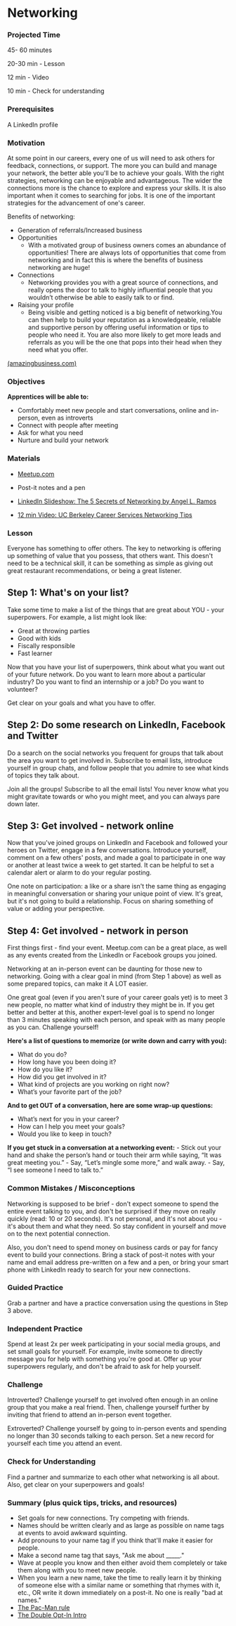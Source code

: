# Networking

### Projected Time
45- 60 minutes

20-30 min - Lesson

12 min - Video

10 min - Check for understanding


### Prerequisites
A LinkedIn profile


### Motivation
At some point in our careers, every one of us will need to ask others for feedback, connections, or support. The more you can build and manage your network, the better able you'll be to achieve your goals. With the right strategies, networking can be enjoyable and advantageous. The wider the connections more is the chance to explore and express your skills. It is also important when it comes to searching for jobs. It is one of the important strategies for the advancement of one's career.

Benefits of networking: 
- Generation of referrals/Increased business
- Opportunities
  - With a motivated group of business owners comes an abundance of opportunities! There are always lots of opportunities that come from networking and in fact this is where the benefits of business networking are huge!
- Connections
  - Networking provides you with a great source of connections, and really opens the door to talk to highly influential people that you wouldn’t otherwise be able to easily talk to or find.
- Raising your profile
  - Being visible and getting noticed is a big benefit of networking.You can then help to build your reputation as a knowledgeable, reliable and supportive person by offering useful information or tips to people who need it. You are also more likely to get more leads and referrals as you will be the one that pops into their head when they need what you offer.

[(amazingbusiness.com)](http://amazingbusiness.com/top-9-benefits-of-business-networking/)

### Objectives
**Apprentices will be able to:**
- Comfortably meet new people and start conversations, online and in-person, even as introverts
- Connect with people after meeting
- Ask for what you need
- Nurture and build your network



### Materials

- [Meetup.com](https://www.meetup.com/)

- Post-it notes and a pen

- [LinkedIn Slideshow: The 5 Secrets of Networking by Angel L. Ramos](https://www.slideshare.net/ucfaramos/the5-secretsofnetworking/57-Network_TrackingSystem_Start_a_Microsoft)

- [12 min Video: UC Berkeley Career Services Networking Tips](https://youtu.be/i-Hvz1uy-S8)


### Lesson

Everyone has something to offer others. The key to networking is offering up something of value that you possess, that others want. This doesn't need to be a technical skill, it can be something as simple as giving out great restaurant recommendations, or being a great listener.

## Step 1: What's on your list?

Take some time to make a list of the things that are great about YOU - your superpowers.  For example, a list might look like:
- Great at throwing parties
- Good with kids
- Fiscally responsible
- Fast learner

Now that you have your list of superpowers, think about what you want out of your future network. Do you want to learn more about a particular industry? Do you want to find an internship or a job? Do you want to volunteer? 

Get clear on your goals and what you have to offer. 

## Step 2: Do some research on LinkedIn, Facebook and Twitter

Do a search on the social networks you frequent for groups that talk about the area you want to get involved in. Subscribe to email lists, introduce yourself in group chats, and follow people that you admire to see what kinds of topics they talk about.

Join all the groups! Subscribe to all the email lists!  You never know what you might gravitate towards or who you might meet, and you can always pare down later.

## Step 3: Get involved - network online

Now that you've joined groups on LinkedIn and Facebook and followed your heroes on Twitter, engage in a few conversations.  Introduce yourself, comment on a few others' posts, and made a goal to participate in one way or another at least twice a week to get started.  It can be helpful to set a calendar alert or alarm to do your regular posting.

One note on participation: a like or a share isn't the same thing as engaging in meaningful conversation or sharing your unique point of view. It's great, but it's not going to build a relationship. Focus on sharing something of value or adding your perspective.


## Step 4: Get involved - network in person

First things first - find your event.  Meetup.com can be a great place, as well as any events created from the LinkedIn or Facebook groups you joined.

Networking at an in-person event can be daunting for those new to networking.  Going with a clear goal in mind (from Step 1 above) as well as some prepared topics, can make it A LOT easier.

One great goal (even if you aren't sure of your career goals yet) is to meet 3 new people, no matter what kind of industry they might be in. If you get better and better at this, another expert-level goal is to spend no longer than 3 minutes speaking with each person, and speak with as many people as you can. Challenge yourself!

**Here's a list of questions to memorize (or write down and carry with you):**

- What do you do?
- How long have you been doing it?
- How do you like it?
- How did you get involved in it?
- What kind of projects are you working on right now?
- What’s your favorite part of the job?

**And to get OUT of a conversation, here are some wrap-up questions:**

- What’s next for you in your career?
- How can I help you meet your goals?
- Would you like to keep in touch?

**If you get stuck in a conversation at a networking event:**
	- Stick out your hand and shake the person’s hand or touch their arm while saying, “It was great meeting you.” 
	- Say, “Let’s mingle some more,” and walk away. 
	- Say, “I see someone I need to talk to.” 

### Common Mistakes / Misconceptions

Networking is supposed to be brief - don't expect someone to spend the entire event talking to you, and don't be surprised if they move on really quickly (read: 10 or 20 seconds). It's not personal, and it's not about you - it's about them and what they need.  So stay confident in yourself and move on to the next potential connection.

Also, you don't need to spend money on business cards or pay for fancy event to build your connections.  Bring a stack of post-it notes with your name and email address pre-written on a few and a pen, or bring your smart phone with LinkedIn ready to search for your new connections.

### Guided Practice

Grab a partner and have a practice conversation using the questions in Step 3 above.


### Independent Practice

Spend at least 2x per week participating in your social media groups, and set small goals for yourself.  For example, invite someone to directly message you for help with something you're good at.  Offer up your superpowers regularly, and don't be afraid to ask for help yourself.


### Challenge

Introverted? Challenge yourself to get involved often enough in an online group that you make a real friend.  Then, challenge yourself further by inviting that friend to attend an in-person event together.

Extroverted? Challenge yourself by going to in-person events and spending no longer than 30 seconds talking to each person. Set a new record for yourself each time you attend an event.


### Check for Understanding
Find a partner and summarize to each other what networking is all about. Also, get clear on your superpowers and goals!


### Summary (plus quick tips, tricks, and resources)
- Set goals for new connections. Try competing with friends.
- Names should be written clearly and as large as possible on name tags at events to avoid awkward squinting.
- Add pronouns to your name tag if you think that'll make it easier for people.
- Make a second name tag that says, "Ask me about _____."
- Wave at people you know and then either avoid them completely or take them along with you to meet new people.
- When you learn a new name, take the time to really learn it by thinking of someone else with a similar name or something that rhymes with it, etc., OR write it down immediately on a post-it. No one is really "bad at names."
- [The Pac-Man rule](http://ericholscher.com/blog/2017/aug/2/pacman-rule-conferences/)
- [The Double Opt-In Intro](https://qz.com/457699/youre-probably-doing-email-introductions-wrong/)
